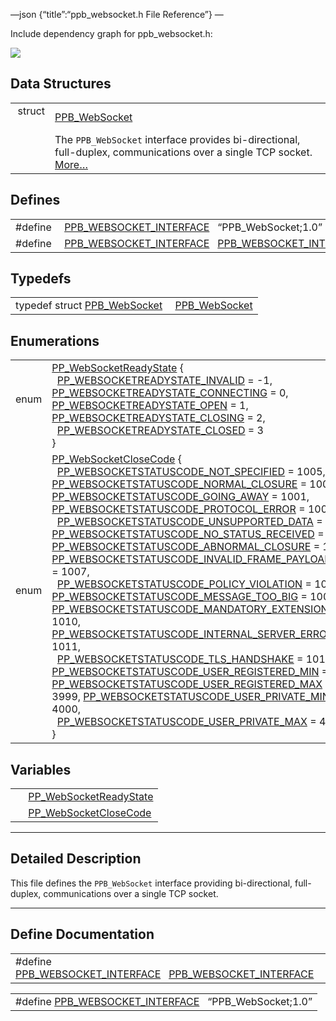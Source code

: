 —json {“title”:“ppb\_websocket.h File Reference”} —

Include dependency graph for ppb\_websocket.h:

![](/docs/native-client/pepper_beta/c/ppb__websocket_8h__incl.png)

Data Structures
---------------

<table><tbody><tr class="odd"><td style="text-align: right;">struct  </td><td><a href="/docs/native-client/pepper_beta/c/struct_p_p_b___web_socket__1__0/" class="el">PPB_WebSocket</a></td></tr><tr class="even"><td style="text-align: right;"> </td><td>The <code>PPB_WebSocket</code> interface provides bi-directional, full-duplex, communications over a single TCP socket. <a href="/docs/native-client/pepper_beta/c/struct_p_p_b___web_socket__1__0#details">More…</a><br />
</td></tr></tbody></table>

Defines
-------

<table><tbody><tr class="odd"><td style="text-align: right;">#define </td><td><a href="/docs/native-client/pepper_beta/c/ppb__websocket_8h#ad613dc4aff545f9e9885c415f1673107" class="el">PPB_WEBSOCKET_INTERFACE</a>   “PPB_WebSocket;1.0”</td></tr><tr class="even"><td style="text-align: right;">#define </td><td><a href="/docs/native-client/pepper_beta/c/ppb__websocket_8h#a6d56a012c9350b4cc4e55b668d3fbe75" class="el">PPB_WEBSOCKET_INTERFACE</a>   <a href="/docs/native-client/pepper_beta/c/ppb__websocket_8h#ad613dc4aff545f9e9885c415f1673107" class="el">PPB_WEBSOCKET_INTERFACE</a></td></tr></tbody></table>

Typedefs
--------

<table><tbody><tr class="odd"><td style="text-align: right;">typedef struct <a href="/docs/native-client/pepper_beta/c/struct_p_p_b___web_socket__1__0/" class="el">PPB_WebSocket</a> </td><td><a href="/docs/native-client/pepper_beta/c/group___interfaces#gad0e152d14cefb0b480228f3fc7070faf" class="el">PPB_WebSocket</a></td></tr></tbody></table>

Enumerations
------------

<table><tbody><tr class="odd"><td style="text-align: right;">enum  </td><td><a href="/docs/native-client/pepper_beta/c/group___enums#gade61cdf6a7470769b571925694d91a89" class="el">PP_WebSocketReadyState</a> {<br />
  <a href="/docs/native-client/pepper_beta/c/group___enums#ggade61cdf6a7470769b571925694d91a89a6c603b9df214e22d8b8202431866b26b" class="el">PP_WEBSOCKETREADYSTATE_INVALID</a> = -1, <a href="/docs/native-client/pepper_beta/c/group___enums#ggade61cdf6a7470769b571925694d91a89a9ad491ea639e22b598d4e8cab463acd9" class="el">PP_WEBSOCKETREADYSTATE_CONNECTING</a> = 0, <a href="/docs/native-client/pepper_beta/c/group___enums#ggade61cdf6a7470769b571925694d91a89a60f99e31f237d57df167d70e7c1ada7d" class="el">PP_WEBSOCKETREADYSTATE_OPEN</a> = 1, <a href="/docs/native-client/pepper_beta/c/group___enums#ggade61cdf6a7470769b571925694d91a89a45ce2585ba8b200c6c02112098df6447" class="el">PP_WEBSOCKETREADYSTATE_CLOSING</a> = 2,<br />
  <a href="/docs/native-client/pepper_beta/c/group___enums#ggade61cdf6a7470769b571925694d91a89a43865a04fac402be4f589d2c7f9f02f4" class="el">PP_WEBSOCKETREADYSTATE_CLOSED</a> = 3<br />
}</td></tr><tr class="even"><td style="text-align: right;">enum  </td><td><a href="/docs/native-client/pepper_beta/c/group___enums#ga8458f33f09ecc56fcf486c60b844678d" class="el">PP_WebSocketCloseCode</a> {<br />
  <a href="/docs/native-client/pepper_beta/c/group___enums#gga8458f33f09ecc56fcf486c60b844678dace8b6cbd5ab6bdecc5762b8753702d47" class="el">PP_WEBSOCKETSTATUSCODE_NOT_SPECIFIED</a> = 1005, <a href="/docs/native-client/pepper_beta/c/group___enums#gga8458f33f09ecc56fcf486c60b844678daff82b3d825f09240d64479d5ae0a2e00" class="el">PP_WEBSOCKETSTATUSCODE_NORMAL_CLOSURE</a> = 1000, <a href="/docs/native-client/pepper_beta/c/group___enums#gga8458f33f09ecc56fcf486c60b844678da9d8d5c41a6592a609324249950468fb4" class="el">PP_WEBSOCKETSTATUSCODE_GOING_AWAY</a> = 1001, <a href="/docs/native-client/pepper_beta/c/group___enums#gga8458f33f09ecc56fcf486c60b844678daf20b614979599d2a2ed79543618d6ef4" class="el">PP_WEBSOCKETSTATUSCODE_PROTOCOL_ERROR</a> = 1002,<br />
  <a href="/docs/native-client/pepper_beta/c/group___enums#gga8458f33f09ecc56fcf486c60b844678da4c63e46fd3e2a3b03fdcc577431f85ba" class="el">PP_WEBSOCKETSTATUSCODE_UNSUPPORTED_DATA</a> = 1003, <a href="/docs/native-client/pepper_beta/c/group___enums#gga8458f33f09ecc56fcf486c60b844678da75580d49b265525d2f8591be2aa02fe6" class="el">PP_WEBSOCKETSTATUSCODE_NO_STATUS_RECEIVED</a> = 1005, <a href="/docs/native-client/pepper_beta/c/group___enums#gga8458f33f09ecc56fcf486c60b844678dad80b864c592819db0cb640d2b6e74a3f" class="el">PP_WEBSOCKETSTATUSCODE_ABNORMAL_CLOSURE</a> = 1006, <a href="/docs/native-client/pepper_beta/c/group___enums#gga8458f33f09ecc56fcf486c60b844678daea768048eaff4826bf06550d8da0dd42" class="el">PP_WEBSOCKETSTATUSCODE_INVALID_FRAME_PAYLOAD_DATA</a> = 1007,<br />
  <a href="/docs/native-client/pepper_beta/c/group___enums#gga8458f33f09ecc56fcf486c60b844678da4d4405b66c4b436c9bb31dfa4fa71523" class="el">PP_WEBSOCKETSTATUSCODE_POLICY_VIOLATION</a> = 1008, <a href="/docs/native-client/pepper_beta/c/group___enums#gga8458f33f09ecc56fcf486c60b844678da7c8d17601c982c62a933a3f721c049ef" class="el">PP_WEBSOCKETSTATUSCODE_MESSAGE_TOO_BIG</a> = 1009, <a href="/docs/native-client/pepper_beta/c/group___enums#gga8458f33f09ecc56fcf486c60b844678da5fae5457554a0cad877ccfa1d5636b8d" class="el">PP_WEBSOCKETSTATUSCODE_MANDATORY_EXTENSION</a> = 1010, <a href="/docs/native-client/pepper_beta/c/group___enums#gga8458f33f09ecc56fcf486c60b844678da7318b30a65ea442445e754453a73be81" class="el">PP_WEBSOCKETSTATUSCODE_INTERNAL_SERVER_ERROR</a> = 1011,<br />
  <a href="/docs/native-client/pepper_beta/c/group___enums#gga8458f33f09ecc56fcf486c60b844678da8aef76170a2836b651922555aa26348d" class="el">PP_WEBSOCKETSTATUSCODE_TLS_HANDSHAKE</a> = 1015, <a href="/docs/native-client/pepper_beta/c/group___enums#gga8458f33f09ecc56fcf486c60b844678da3a87714e399ce00177f60f85c9a993ba" class="el">PP_WEBSOCKETSTATUSCODE_USER_REGISTERED_MIN</a> = 3000, <a href="/docs/native-client/pepper_beta/c/group___enums#gga8458f33f09ecc56fcf486c60b844678da08c67e1fcd33b07c350be618d7d72403" class="el">PP_WEBSOCKETSTATUSCODE_USER_REGISTERED_MAX</a> = 3999, <a href="/docs/native-client/pepper_beta/c/group___enums#gga8458f33f09ecc56fcf486c60b844678da491bd1d7c9ada2c129062beb9eaeded1" class="el">PP_WEBSOCKETSTATUSCODE_USER_PRIVATE_MIN</a> = 4000,<br />
  <a href="/docs/native-client/pepper_beta/c/group___enums#gga8458f33f09ecc56fcf486c60b844678da242327b17ab568d625627236de721e5b" class="el">PP_WEBSOCKETSTATUSCODE_USER_PRIVATE_MAX</a> = 4999<br />
}</td></tr></tbody></table>

Variables
---------

<table><tbody><tr class="odd"><td style="text-align: right;"> </td><td><a href="/docs/native-client/pepper_beta/c/group___enums#gade61cdf6a7470769b571925694d91a89" class="el">PP_WebSocketReadyState</a></td></tr><tr class="even"><td style="text-align: right;"> </td><td><a href="/docs/native-client/pepper_beta/c/group___enums#ga8458f33f09ecc56fcf486c60b844678d" class="el">PP_WebSocketCloseCode</a></td></tr></tbody></table>

------------------------------------------------------------------------

<span id="details" class="anchor" style="margin: 0;"></span>

Detailed Description
--------------------

This file defines the `PPB_WebSocket` interface providing bi-directional, full-duplex, communications over a single TCP socket.

------------------------------------------------------------------------

Define Documentation
--------------------

<span id="a6d56a012c9350b4cc4e55b668d3fbe75" class="anchor" style="margin: 0;"></span>

<table><tbody><tr class="odd"><td>#define <a href="/docs/native-client/pepper_beta/c/ppb__websocket_8h#a6d56a012c9350b4cc4e55b668d3fbe75" class="el">PPB_WEBSOCKET_INTERFACE</a>   <a href="/docs/native-client/pepper_beta/c/ppb__websocket_8h#ad613dc4aff545f9e9885c415f1673107" class="el">PPB_WEBSOCKET_INTERFACE</a></td></tr></tbody></table>

<span id="ad613dc4aff545f9e9885c415f1673107" class="anchor" style="margin: 0;"></span>

<table><tbody><tr class="odd"><td>#define <a href="/docs/native-client/pepper_beta/c/ppb__websocket_8h#ad613dc4aff545f9e9885c415f1673107" class="el">PPB_WEBSOCKET_INTERFACE</a>   “PPB_WebSocket;1.0”</td></tr></tbody></table>
